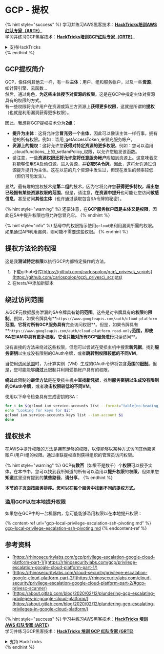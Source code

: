 # GCP - 提权

{% hint style="success" %}
学习并练习AWS黑客技术：<img src="/.gitbook/assets/image.png" alt="" data-size="line">[**HackTricks培训AWS红队专家（ARTE）**](https://training.hacktricks.xyz/courses/arte)<img src="/.gitbook/assets/image.png" alt="" data-size="line">\
学习并练习GCP黑客技术：<img src="/.gitbook/assets/image (2).png" alt="" data-size="line">[**HackTricks培训GCP红队专家（GRTE）**<img src="/.gitbook/assets/image (2).png" alt="" data-size="line">](https://training.hacktricks.xyz/courses/grte)

<details>

<summary>支持HackTricks</summary>

* 查看[**订阅计划**](https://github.com/sponsors/carlospolop)!
* **加入** 💬 [**Discord群**](https://discord.gg/hRep4RUj7f) 或 [**电报群**](https://t.me/peass) 或 **关注**我们的**Twitter** 🐦 [**@hacktricks\_live**](https://twitter.com/hacktricks\_live)**.**
* 通过向[**HackTricks**](https://github.com/carlospolop/hacktricks)和[**HackTricks Cloud**](https://github.com/carlospolop/hacktricks-cloud) github仓库提交PR来分享黑客技巧。

</details>
{% endhint %}

## GCP提权简介 <a href="#introduction-to-gcp-privilege-escalation" id="introduction-to-gcp-privilege-escalation"></a>

GCP，像任何其他云一样，有一些**主体**：用户、组和服务帐户，以及一些**资源**，如计算引擎、云函数...\
然后，通过角色，**为这些主体授予对资源的权限**。这是在GCP中指定主体对资源具有的权限的方式。\
有一些权限将允许用户在资源或第三方资源上**获得更多权限**，这就是所谓的**提权**（也就是利用漏洞获得更多权限）。

因此，我想将GCP提权技术分为**2组**：

* **提升为主体**：这将允许您**冒充另一个主体**，因此可以像该主体一样行事，拥有他的所有权限。例如：滥用_getAccessToken_来冒充服务帐户。
* **资源上的提权**：这将允许您**获得对特定资源的更多权限**。例如：您可以滥用_cloudfunctions_上的_setIamPolicy_权限，以允许您触发该函数。
* 请注意，一些**资源权限还将允许您将任意服务帐户**附加到资源上。这意味着您将能够使用SA启动资源，进入资源，并**窃取SA令牌**。因此，这将允许通过资源提升提升为主体。这在以前的几个资源中发生过，但现在发生的频率较低（但仍可能发生）。

显然，最有趣的提权技术是**第二组**的技术，因为它将允许您**获得更多特权，超出您已经拥有某些资源权限的范围**。但是，请注意，**在资源中提升**也可能让您访问**敏感信息**，甚至访问**其他主体**（也许通过读取包含SA令牌的秘密）。

{% hint style="warning" %}
还要注意，在**GCP服务帐户既是主体又是权限**，因此在SA中提升权限也将允许您冒充它。
{% endhint %}

{% hint style="info" %}
括号中的权限指示使用`gcloud`来利用漏洞所需的权限。如果通过API利用漏洞，则可能不需要这些权限。
{% endhint %}

## 提权方法论的权限

这是我**测试特定权限**以执行GCP内部特定操作的方法。

1. 下载github仓库[https://github.com/carlospolop/gcp\_privesc\_scripts](https://github.com/carlospolop/gcp\_privesc\_scripts)
2. 在tests/中添加新脚本

## 绕过访问范围 <a href="#bypassing-access-scopes" id="bypassing-access-scopes"></a>

从GCP元数据服务泄漏的SA令牌具有**访问范围**。这些是对令牌具有的**权限**的**限制**。例如，如果令牌具有**`https://www.googleapis.com/auth/cloud-platform`**范围，它将对所有GCP服务具有**完全访问权限**。但是，如果令牌具有**`https://www.googleapis.com/auth/cloud-platform.read-only`**范围，即使SA在IAM中具有更多权限，它也只能对所有GCP服务进行**只读访问**。

没有直接的方法来绕过这些权限，但您可以尝试在受损主机中搜索**新凭据**，找到**服务密钥**以生成没有限制的OAuth令牌，或者**跳转到权限较低的不同VM**。

当使用[访问范围](https://cloud.google.com/compute/docs/access/service-accounts#accesscopesiam)时，为计算实例（VM）生成的OAuth令牌将包含**范围**的[**限制**](https://oauth.net/2/scope/)。但是，您可能能够**绕过**此限制并利用受损帐户具有的权限。

**绕过**此限制的**最佳方法**是在受损主机中**查找新凭据**，找到**服务密钥以生成没有限制的OAuth令牌**，或者**攻击权限较低的不同VM**。

使用以下命令检查具有生成密钥的SA：
```bash
for i in $(gcloud iam service-accounts list --format="table[no-heading](email)"); do
echo "Looking for keys for $i:"
gcloud iam service-accounts keys list --iam-account $i
done
```
## 提权技术

在AWS中提升权限的方法是拥有足够的权限，以便能够以某种方式访问其他服务账户/用户/组的权限。通过串联提权直到获得组织的管理员访问权限。

{% hint style="warning" %}
GCP有**数百**（如果不是数千）个**权限**可以授予实体。在本书中，您可以找到我所知道的所有可以滥用以**提升权限**的**权限**，但如果您**知道**这里没有提到的**某些路径**，**请分享**。
{% endhint %}

**本节的子页面按服务排序。您可以在每个服务中找到不同的提权方式。**

### 滥用GCP以在本地提升权限

如果您在GCP中的一台机器内，您可能能够滥用权限以在本地提升权限：

{% content-ref url="gcp-local-privilege-escalation-ssh-pivoting.md" %}
[gcp-local-privilege-escalation-ssh-pivoting.md](gcp-local-privilege-escalation-ssh-pivoting.md)
{% endcontent-ref %}

## 参考资料

* [https://rhinosecuritylabs.com/gcp/privilege-escalation-google-cloud-platform-part-1/](https://rhinosecuritylabs.com/gcp/privilege-escalation-google-cloud-platform-part-1/)
* [https://rhinosecuritylabs.com/cloud-security/privilege-escalation-google-cloud-platform-part-2/](https://rhinosecuritylabs.com/cloud-security/privilege-escalation-google-cloud-platform-part-2/#gcp-privesc-scanner)
* [https://about.gitlab.com/blog/2020/02/12/plundering-gcp-escalating-privileges-in-google-cloud-platform/](https://about.gitlab.com/blog/2020/02/12/plundering-gcp-escalating-privileges-in-google-cloud-platform/)

{% hint style="success" %}
学习并练习AWS黑客技术：<img src="/.gitbook/assets/image.png" alt="" data-size="line">[**HackTricks 培训 AWS 红队专家 (ARTE)**](https://training.hacktricks.xyz/courses/arte)<img src="/.gitbook/assets/image.png" alt="" data-size="line">\
学习并练习GCP黑客技术：<img src="/.gitbook/assets/image (2).png" alt="" data-size="line">[**HackTricks 培训 GCP 红队专家 (GRTE)**<img src="/.gitbook/assets/image (2).png" alt="" data-size="line">](https://training.hacktricks.xyz/courses/grte)

<details>

<summary>支持 HackTricks</summary>

* 查看[**订阅计划**](https://github.com/sponsors/carlospolop)!
* **加入** 💬 [**Discord 群组**](https://discord.gg/hRep4RUj7f) 或 [**电报群组**](https://t.me/peass) 或 **关注**我们的**Twitter** 🐦 [**@hacktricks\_live**](https://twitter.com/hacktricks\_live)**.**
* 通过向[**HackTricks**](https://github.com/carlospolop/hacktricks)和[**HackTricks Cloud**](https://github.com/carlospolop/hacktricks-cloud) github仓库提交PR来分享黑客技巧。

</details>
{% endhint %}
